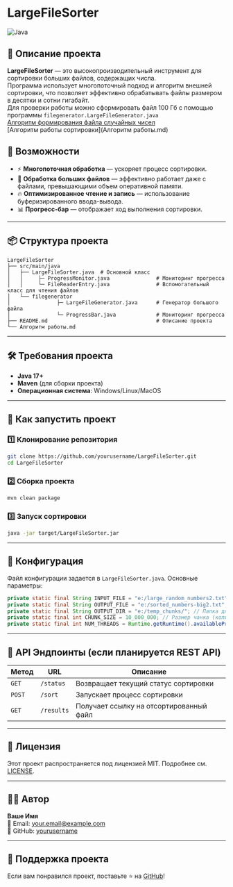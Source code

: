 # LargeFileSorter

![Java](https://img.shields.io/badge/Java-ED8B00?style=for-the-badge&logo=java&logoColor=white)


## 📌 Описание проекта
**LargeFileSorter** — это высокопроизводительный инструмент для сортировки больших файлов, содержащих числа.  
Программа использует многопоточный подход и алгоритм внешней сортировки, 
что позволяет эффективно обрабатывать файлы размером в десятки и сотни гигабайт.   
Для проверки работы можно сформировать файл 100 Гб с помощью программы `filegenerator.LargeFileGenerator.java`   
[Алгоритм формирования файла случайных чисел](https://github.com/kolchenkoav/largefilesorter/blob/master/%D0%90%D0%BB%D0%B3%D0%BE%D1%80%D0%B8%D1%82%D0%BC%20%D1%84%D0%BE%D1%80%D0%BC%D0%B8%D1%80%D0%BE%D0%B2%D0%B0%D0%BD%D0%B8%D1%8F%20%D1%84%D0%B0%D0%B9%D0%BB%D0%B0%20%D1%81%D0%BB%D1%83%D1%87%D0%B0%D0%B9%D0%BD%D1%8B%D1%85%20%D1%87%D0%B8%D1%81%D0%B5%D0%BB.md)   
[Алгоритм работы сортировки](Алгоритм работы.md)

## 🚀 Возможности
- ⚡ **Многопоточная обработка** — ускоряет процесс сортировки.
- 📂 **Обработка больших файлов** — эффективно работает даже с файлами, превышающими объем оперативной памяти.
- 🔥 **Оптимизированное чтение и запись** — использование буферизированного ввода-вывода.
- 📊 **Прогресс-бар** — отображает ход выполнения сортировки.

---

## 📦 Структура проекта
```plaintext
LargeFileSorter
├── src/main/java
│   ├── LargeFileSorter.java  # Основной класс
│   │     ├─ ProgressMonitor.java               # Мониторинг прогресса
│   │     └─ FileReaderEntry.java               # Вспомогательный класс для чтения файлов   
│   └── filegenerator           
│               ├─ LargeFileGenerator.java      # Генератор большого файла
│               └─ ProgressBar.java             # Мониторинг прогресса
├── README.md                                   # Описание проекта
└── Алгоритм работы.md      
```

---

## 🛠 Требования проекта
- **Java 17+**
- **Maven** (для сборки проекта)
- **Операционная система**: Windows/Linux/MacOS

---

## 📖 Как запустить проект

### 1️⃣ Клонирование репозитория
```bash
git clone https://github.com/yourusername/LargeFileSorter.git
cd LargeFileSorter
```

### 2️⃣ Сборка проекта
```bash
mvn clean package
```

### 3️⃣ Запуск сортировки
```bash
java -jar target/LargeFileSorter.jar
```

---

## 📝 Конфигурация

Файл конфигурации задается в `LargeFileSorter.java`. Основные параметры:
```java
private static final String INPUT_FILE = "e:/large_random_numbers2.txt"; // Исходный файл
private static final String OUTPUT_FILE = "e:/sorted_numbers-big2.txt"; // Итоговый файл
private static final String OUTPUT_DIR = "e:/temp_chunks/"; // Папка для временных файлов
private static final int CHUNK_SIZE = 10_000_000; // Размер чанка (количество чисел в одном чанке)
private static final int NUM_THREADS = Runtime.getRuntime().availableProcessors(); // Количество потоков
```

---

## 🔗 API Эндпоинты (если планируется REST API)

| Метод | URL | Описание |
|--------|----------------|-------------|
| `GET` | `/status` | Возвращает текущий статус сортировки |
| `POST` | `/sort` | Запускает процесс сортировки |
| `GET` | `/results` | Получает ссылку на отсортированный файл |

---

## 📜 Лицензия
Этот проект распространяется под лицензией MIT. Подробнее см. [LICENSE](LICENSE).

---

## 👨‍💻 Автор
**Ваше Имя**  
📧 Email: your.email@example.com  
🔗 GitHub: [yourusername](https://github.com/yourusername)

---

## 🤝 Поддержка проекта
Если вам понравился проект, поставьте ⭐ на [GitHub](https://github.com/yourusername/LargeFileSorter)!

